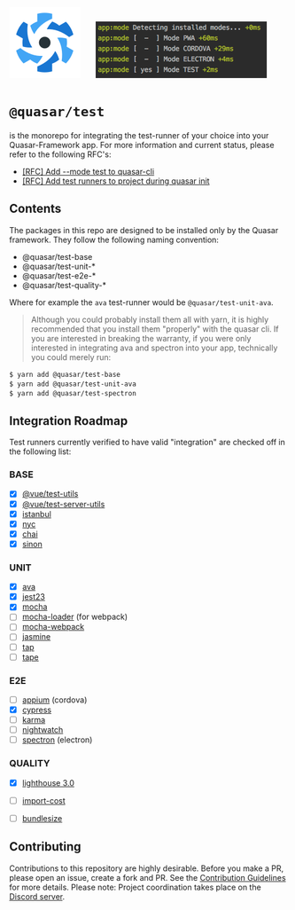 ![Quasar logo](./images/quasar-logo.png) &nbsp;&nbsp;&nbsp;&nbsp;&nbsp; 
![test mode yes](./images/quasar_modes.png)

# **`@quasar/test`** 
is the monorepo for integrating the test-runner of your choice into your Quasar-Framework app. For more information and current status, please refer to the following RFC's:

- [\[RFC\] Add --mode test to quasar-cli](https://github.com/quasarframework/quasar-cli/issues/127)
- [\[RFC\] Add test runners to project during quasar init](https://github.com/quasarframework/quasar-starter-kit/issues/43)

## Contents

The packages in this repo are designed to be installed only by the Quasar framework. They follow the following naming convention: 

 - @quasar/test-base
 - @quasar/test-unit-* 
 - @quasar/test-e2e-* 
 - @quasar/test-quality-*

Where for example the `ava` test-runner would be `@quasar/test-unit-ava`. 


> Although you could probably install them all with yarn, it is highly recommended that you install them "properly" with the quasar cli. If you are interested in breaking the warranty, if you were only interested in integrating ava and spectron into your app, technically you could merely run: 

```bash
$ yarn add @quasar/test-base 
$ yarn add @quasar/test-unit-ava
$ yarn add @quasar/test-spectron
```


## Integration Roadmap
Test runners currently verified to have valid "integration" are checked off in the following list:

### BASE
- [x] [@vue/test-utils](https://vue-test-utils.vuejs.org)
- [x] [@vue/test-server-utils](https://github.com/vuejs/vue-test-utils/tree/dev/packages/server-test-utils)
- [x] [istanbul](https://istanbul.js.org/)
- [x] [nyc](https://github.com/istanbuljs/nyc)
- [x] [chai](http://www.chaijs.com/)
- [x] [sinon](http://sinonjs.org/)

### UNIT
- [x] [ava](https://github.com/avajs/ava)
- [x] [jest23](https://facebook.github.io/jest/)
- [x] [mocha](https://mochajs.org)
- [ ] [mocha-loader](https://github.com/webpack-contrib/mocha-loader) (for webpack) 
- [ ] [mocha-webpack](https://github.com/zinserjan/mocha-webpack)
- [ ] [jasmine](https://jasmine.github.io/)
- [ ] [tap](https://github.com/tapjs/node-tap)
- [ ] [tape](https://github.com/substack/tape)

### E2E
- [ ] [appium](https://github.com/appium/appium) (cordova)
- [x] [cypress](https://github.com/cypress-io/cypress)
- [ ] [karma](https://github.com/karma-runner/karma)
- [ ] [nightwatch](http://nightwatchjs.org/)
- [ ] [spectron](https://github.com/electron/spectron) (electron)

### QUALITY
- [x] [lighthouse 3.0](https://github.com/GoogleChrome/lighthouse)
- [ ] [import-cost](https://github.com/wix/import-cost/tree/master/packages/import-cost)
- [ ] [bundlesize](https://github.com/siddharthkp/bundlesize)


## Contributing
Contributions to this repository are highly desirable. Before you make a PR, please open an issue, create a fork and PR. See the [Contribution Guidelines](./.github/CONTRIBUTING.md) for more details. Please note: Project coordination takes place on the [Discord server](https://discord.gg/5TDhbDg). 
